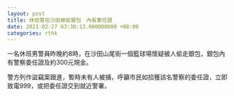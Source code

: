 ```yaml
---
layout: post
title: 休班警在沙田被偷銀包　內有委任證
date: 2021-02-27 03:30:13.000000000 +08:00
categories: rthk
---
```


一名休班男警員昨晚約8時，在沙田山尾街一個籃球場懷疑被人偷走銀包，銀包內有警察委任證及約300元現金。

警方列作盜竊案跟進，暫時未有人被捕，呼籲市民如拾獲該名警察的委任證，立即致電999，或把委任證交到就近警署。
